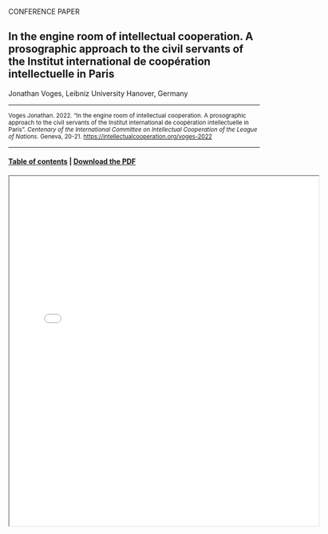 CONFERENCE PAPER

## In the engine room of intellectual cooperation. A prosographic approach to the civil servants of the Institut international de coopération intellectuelle in Paris

Jonathan Voges, Leibniz University Hanover, Germany

<hr>

<small>Voges Jonathan. 2022. “In the engine room of intellectual cooperation. A prosographic approach to the civil servants of the Institut international de coopération intellectuelle in Paris”. _Centenary of the International Committee on Intellectual Cooperation of the League of Nations_. Geneva, 20-21. https://intellectualcooperation.org/voges-2022</small>

<hr>

#### [Table of contents](/book-of-abstracts-2022) |  [Download the PDF](/files/voges-2022.pdf) 

<iframe src="files/voges-2022.pdf" width="620px" height="700px">

  
  
